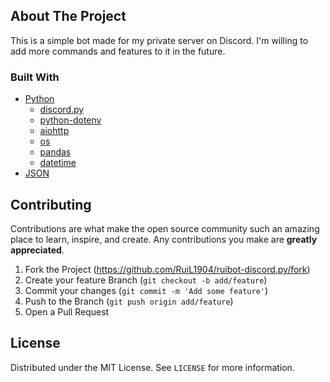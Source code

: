 ## About The Project

This is a simple bot made for my private server on Discord.
I'm willing to add more commands and features to it in the future.

### Built With

* [Python](https://www.python.org/)
  * [discord.py](https://discordpy.readthedocs.io/en/stable/index.html)
  * [python-dotenv](https://pypi.org/project/python-dotenv/)
  * [aiohttp](https://docs.aiohttp.org/en/stable/)
  * [os](https://docs.python.org/3/library/os.html)
  * [pandas](https://pandas.pydata.org/)
  * [datetime](https://docs.python.org/3/library/datetime.html)
* [JSON](https://www.json.org/json-en.html)

## Contributing

Contributions are what make the open source community such an amazing place to learn, inspire, and create. Any contributions you make are **greatly appreciated**.

1. Fork the Project (https://github.com/RuiL1904/ruibot-discord.py/fork)
2. Create your feature Branch (`git checkout -b add/feature`)
3. Commit your changes (`git commit -m 'Add some feature'`)
4. Push to the Branch (`git push origin add/feature`)
5. Open a Pull Request

## License

Distributed under the MIT License. See `LICENSE` for more information.
